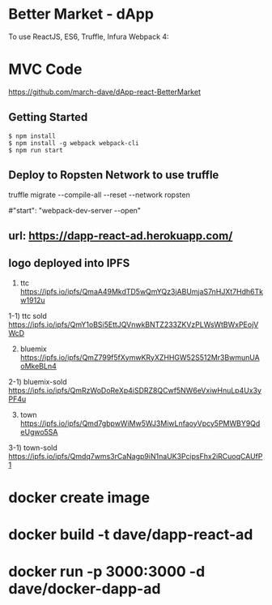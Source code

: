 
# Better Market - dApp
To use ReactJS, ES6, Truffle, Infura Webpack 4:

# MVC Code
https://github.com/march-dave/dApp-react-BetterMarket


## Getting Started
```
$ npm install
$ npm install -g webpack webpack-cli
$ npm run start
```

## Deploy to Ropsten Network to use truffle
truffle migrate --compile-all --reset --network ropsten

#"start": "webpack-dev-server --open"

## url: https://dapp-react-ad.herokuapp.com/


## logo deployed into IPFS
1) ttc 
https://ipfs.io/ipfs/QmaA49MkdTD5wQmYQz3jABUmjaS7nHJXt7Hdh6Tkw1912u

1-1) ttc sold
https://ipfs.io/ipfs/QmY1oBSi5EttJQVnwkBNTZ233ZKVzPLWsWtBWxPEojVWcD

2) bluemix
https://ipfs.io/ipfs/QmZ799f5fXymwKRyXZHHGW52S512Mr3BwmunUAoMkeBLn4

2-1) bluemix-sold
https://ipfs.io/ipfs/QmRzWoDoReXp4iSDRZ8QCwf5NW6eVxiwHnuLp4Ux3yPF4u

3) town
https://ipfs.io/ipfs/Qmd7gbpwWiMw5WJ3MiwLnfaoyVpcy5PMWBY9QdeUgwo5SA

3-1) town-sold
https://ipfs.io/ipfs/Qmdq7wms3rCaNagp9iN1naUK3PcipsFhx2iRCuoqCAUfP1


# docker create image
# docker build -t dave/dapp-react-ad

# docker run -p 3000:3000 -d dave/docker-dapp-ad